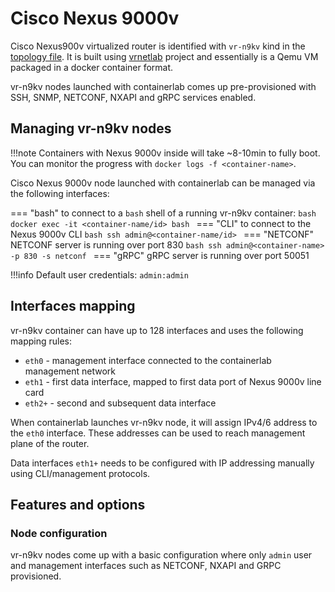 # Cisco Nexus 9000v

Cisco Nexus900v virtualized router is identified with `vr-n9kv` kind in the [topology file](../topo-def-file.md). It is built using [vrnetlab](../vrnetlab.md) project and essentially is a Qemu VM packaged in a docker container format.

vr-n9kv nodes launched with containerlab comes up pre-provisioned with SSH, SNMP, NETCONF, NXAPI and gRPC services enabled.

## Managing vr-n9kv nodes

!!!note
    Containers with Nexus 9000v inside will take ~8-10min to fully boot.  
    You can monitor the progress with `docker logs -f <container-name>`.

Cisco Nexus 9000v node launched with containerlab can be managed via the following interfaces:

=== "bash"
    to connect to a `bash` shell of a running vr-n9kv container:
    ```bash
    docker exec -it <container-name/id> bash
    ```
=== "CLI"
    to connect to the Nexus 9000v CLI
    ```bash
    ssh admin@<container-name/id>
    ```
=== "NETCONF"
    NETCONF server is running over port 830
    ```bash
    ssh admin@<container-name> -p 830 -s netconf
    ```
=== "gRPC"
    gRPC server is running over port 50051

!!!info
    Default user credentials: `admin:admin`

## Interfaces mapping
vr-n9kv container can have up to 128 interfaces and uses the following mapping rules:

* `eth0` - management interface connected to the containerlab management network
* `eth1` - first data interface, mapped to first data port of Nexus 9000v line card
* `eth2+` - second and subsequent data interface

When containerlab launches vr-n9kv node, it will assign IPv4/6 address to the `eth0` interface. These addresses can be used to reach management plane of the router.

Data interfaces `eth1+` needs to be configured with IP addressing manually using CLI/management protocols.


## Features and options
### Node configuration
vr-n9kv nodes come up with a basic configuration where only `admin` user and management interfaces such as NETCONF, NXAPI and GRPC provisioned.
